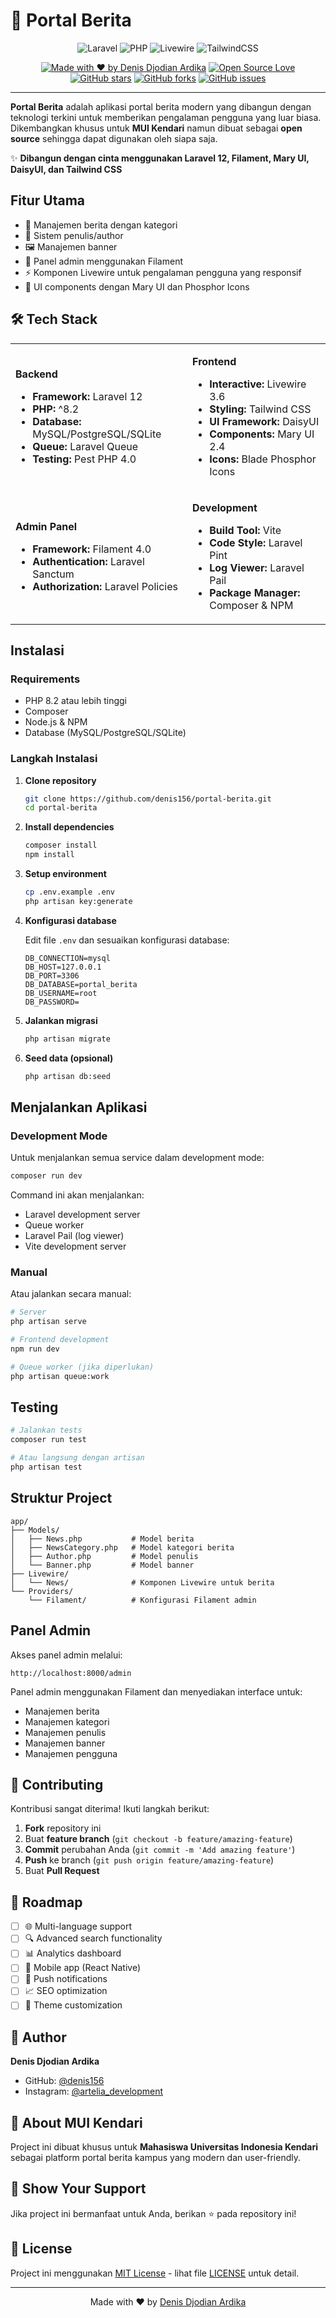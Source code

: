 # 📰 Portal Berita

<div align="center">

![Laravel](https://img.shields.io/badge/Laravel-FF2D20?style=for-the-badge&logo=laravel&logoColor=white)
![PHP](https://img.shields.io/badge/PHP-777BB4?style=for-the-badge&logo=php&logoColor=white)
![Livewire](https://img.shields.io/badge/Livewire-4E56A6?style=for-the-badge&logo=livewire&logoColor=white)
![TailwindCSS](https://img.shields.io/badge/Tailwind_CSS-38B2AC?style=for-the-badge&logo=tailwind-css&logoColor=white)

[![Made with ❤️ by Denis Djodian Ardika](https://img.shields.io/badge/Made%20with%20❤️%20by-Denis%20Djodian%20Ardika-red?style=for-the-badge)](https://github.com/denis156)
[![Open Source Love](https://img.shields.io/badge/Open%20Source-❤️-green?style=for-the-badge)](https://opensource.org/)
[![GitHub stars](https://img.shields.io/github/stars/denis156/portal-berita?style=for-the-badge)](https://github.com/denis156/portal-berita/stargazers)
[![GitHub forks](https://img.shields.io/github/forks/denis156/portal-berita?style=for-the-badge)](https://github.com/denis156/portal-berita/network)
[![GitHub issues](https://img.shields.io/github/issues/denis156/portal-berita?style=for-the-badge)](https://github.com/denis156/portal-berita/issues)

</div>

---

**Portal Berita** adalah aplikasi portal berita modern yang dibangun dengan teknologi terkini untuk memberikan pengalaman pengguna yang luar biasa. Dikembangkan khusus untuk **MUI Kendari** namun dibuat sebagai **open source** sehingga dapat digunakan oleh siapa saja.

✨ **Dibangun dengan cinta menggunakan Laravel 12, Filament, Mary UI, DaisyUI, dan Tailwind CSS**

## Fitur Utama

- 📰 Manajemen berita dengan kategori
- 👥 Sistem penulis/author
- 🖼️ Manajemen banner
- 🔧 Panel admin menggunakan Filament
- ⚡ Komponen Livewire untuk pengalaman pengguna yang responsif
- 🎨 UI components dengan Mary UI dan Phosphor Icons

## 🛠️ Tech Stack

<table>
<tr>
<td>

**Backend**
- **Framework:** Laravel 12
- **PHP:** ^8.2
- **Database:** MySQL/PostgreSQL/SQLite
- **Queue:** Laravel Queue
- **Testing:** Pest PHP 4.0

</td>
<td>

**Frontend**
- **Interactive:** Livewire 3.6
- **Styling:** Tailwind CSS
- **UI Framework:** DaisyUI
- **Components:** Mary UI 2.4
- **Icons:** Blade Phosphor Icons

</td>
</tr>
<tr>
<td>

**Admin Panel**
- **Framework:** Filament 4.0
- **Authentication:** Laravel Sanctum
- **Authorization:** Laravel Policies

</td>
<td>

**Development**
- **Build Tool:** Vite
- **Code Style:** Laravel Pint
- **Log Viewer:** Laravel Pail
- **Package Manager:** Composer & NPM

</td>
</tr>
</table>

## Instalasi

### Requirements

- PHP 8.2 atau lebih tinggi
- Composer
- Node.js & NPM
- Database (MySQL/PostgreSQL/SQLite)

### Langkah Instalasi

1. **Clone repository**
   ```bash
   git clone https://github.com/denis156/portal-berita.git
   cd portal-berita
   ```

2. **Install dependencies**
   ```bash
   composer install
   npm install
   ```

3. **Setup environment**
   ```bash
   cp .env.example .env
   php artisan key:generate
   ```

4. **Konfigurasi database**
   
   Edit file `.env` dan sesuaikan konfigurasi database:
   ```env
   DB_CONNECTION=mysql
   DB_HOST=127.0.0.1
   DB_PORT=3306
   DB_DATABASE=portal_berita
   DB_USERNAME=root
   DB_PASSWORD=
   ```

5. **Jalankan migrasi**
   ```bash
   php artisan migrate
   ```

6. **Seed data (opsional)**
   ```bash
   php artisan db:seed
   ```

## Menjalankan Aplikasi

### Development Mode

Untuk menjalankan semua service dalam development mode:

```bash
composer run dev
```

Command ini akan menjalankan:
- Laravel development server
- Queue worker
- Laravel Pail (log viewer)
- Vite development server

### Manual

Atau jalankan secara manual:

```bash
# Server
php artisan serve

# Frontend development
npm run dev

# Queue worker (jika diperlukan)
php artisan queue:work
```

## Testing

```bash
# Jalankan tests
composer run test

# Atau langsung dengan artisan
php artisan test
```

## Struktur Project

```
app/
├── Models/
│   ├── News.php           # Model berita
│   ├── NewsCategory.php   # Model kategori berita
│   ├── Author.php         # Model penulis
│   └── Banner.php         # Model banner
├── Livewire/
│   └── News/              # Komponen Livewire untuk berita
└── Providers/
    └── Filament/          # Konfigurasi Filament admin
```

## Panel Admin

Akses panel admin melalui:
```
http://localhost:8000/admin
```

Panel admin menggunakan Filament dan menyediakan interface untuk:
- Manajemen berita
- Manajemen kategori
- Manajemen penulis
- Manajemen banner
- Manajemen pengguna

## 🤝 Contributing

Kontribusi sangat diterima! Ikuti langkah berikut:

1. **Fork** repository ini
2. Buat **feature branch** (`git checkout -b feature/amazing-feature`)
3. **Commit** perubahan Anda (`git commit -m 'Add amazing feature'`)
4. **Push** ke branch (`git push origin feature/amazing-feature`)
5. Buat **Pull Request**

## 🎯 Roadmap

- [ ] 🌐 Multi-language support
- [ ] 🔍 Advanced search functionality
- [ ] 📊 Analytics dashboard
- [ ] 📱 Mobile app (React Native)
- [ ] 🔔 Push notifications
- [ ] 📈 SEO optimization
- [ ] 🎨 Theme customization

## 👤 Author

**Denis Djodian Ardika**
- GitHub: [@denis156](https://github.com/denis156)
- Instagram: [@artelia_development](https://www.instagram.com/artelia_development/)

## 🏢 About MUI Kendari

Project ini dibuat khusus untuk **Mahasiswa Universitas Indonesia Kendari** sebagai platform portal berita kampus yang modern dan user-friendly.

## 🌟 Show Your Support

Jika project ini bermanfaat untuk Anda, berikan ⭐ pada repository ini!

## 📝 License

Project ini menggunakan [MIT License](https://opensource.org/licenses/MIT) - lihat file [LICENSE](LICENSE) untuk detail.

---

<div align="center">
Made with ❤️ by <a href="https://github.com/denis156">Denis Djodian Ardika</a>
</div>
